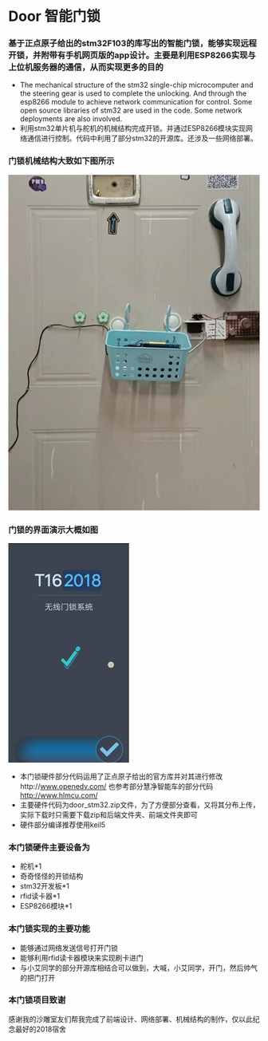 # Door 智能门锁
### 基于正点原子给出的stm32F103的库写出的智能门锁，能够实现远程开锁，并附带有手机网页版的app设计。主要是利用ESP8266实现与上位机服务器的通信，从而实现更多的目的
* The mechanical structure of the stm32 single-chip microcomputer and the steering gear is used to complete the unlocking. And through the esp8266 module to achieve network communication for control. Some open source libraries of stm32 are used in the code. Some network deployments are also involved. 
* 利用stm32单片机与舵机的机械结构完成开锁。并通过ESP8266模块实现网络通信进行控制。代码中利用了部分stm32的开源库。还涉及一些网络部署。

### 门锁机械结构大致如下图所示
![image](https://github.com/GrainRainLoss/Door-/blob/main/door_example.jpg)
### 门锁的界面演示大概如图
![image](https://github.com/GrainRainLoss/Door-/blob/main/door%E7%95%8C%E9%9D%A2.jpg)

* 本门锁硬件部分代码运用了正点原子给出的官方库并对其进行修改http://www.openedv.com/   也参考部分慧净智能车的部分代码 http://www.hlmcu.com/
* 主要硬件代码为door_stm32.zip文件，为了方便部分查看，又将其分布上传，实际下载时只需要下载zip和后端文件夹、前端文件夹即可
* 硬件部分编译推荐使用keil5
### 本门锁硬件主要设备为 
* 舵机*1
* 奇奇怪怪的开锁结构
* stm32开发板*1
* rfid读卡器*1
* ESP8266模块*1


### 本门锁实现的主要功能
* 能够通过网络发送信号打开门锁
* 能够利用rfid读卡器模块来实现刷卡进门
* 与小艾同学的部分开源库相结合可以做到，大喊，小艾同学，开门，然后帅气的把门打开

### 本门锁项目致谢
感谢我的沙雕室友们帮我完成了前端设计、网络部署、机械结构的制作，仅以此纪念最好的2018宿舍
